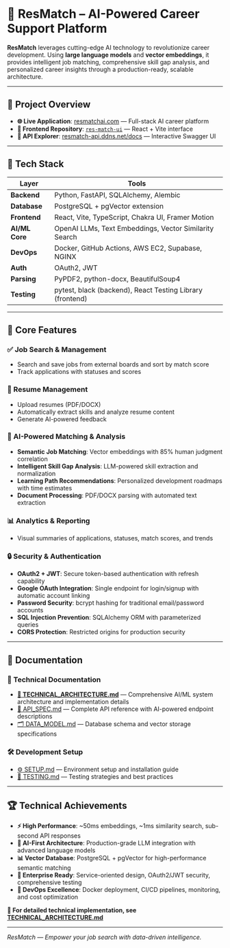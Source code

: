 # 🧠 ResMatch – AI-Powered Career Support Platform

**ResMatch** leverages cutting-edge AI technology to revolutionize career development. Using **large language models** and **vector embeddings**, it provides intelligent job matching, comprehensive skill gap analysis, and personalized career insights through a production-ready, scalable architecture.

---

## 🔗 Project Overview

- **🌐 Live Application**: [resmatchai.com](https://resmatchai.com/) — Full-stack AI career platform
- **📱 Frontend Repository**: [`res-match-ui`](https://github.com/s1120258/res-match-ui) — React + Vite interface
- **🔄 API Explorer**: [resmatch-api.ddns.net/docs](https://resmatch-api.ddns.net/docs) — Interactive Swagger UI

---

## 🧰 Tech Stack

| Layer          | Tools                                                     |
| -------------- | --------------------------------------------------------- |
| **Backend**    | Python, FastAPI, SQLAlchemy, Alembic                      |
| **Database**   | PostgreSQL + pgVector extension                           |
| **Frontend**   | React, Vite, TypeScript, Chakra UI, Framer Motion         |
| **AI/ML Core** | OpenAI LLMs, Text Embeddings, Vector Similarity Search    |
| **DevOps**     | Docker, GitHub Actions, AWS EC2, Supabase, NGINX          |
| **Auth**       | OAuth2, JWT                                               |
| **Parsing**    | PyPDF2, python-docx, BeautifulSoup4                       |
| **Testing**    | pytest, black (backend), React Testing Library (frontend) |

---

## 📝 Core Features

### ✅ Job Search & Management

- Search and save jobs from external boards and sort by match score
- Track applications with statuses and scores

### 📄 Resume Management

- Upload resumes (PDF/DOCX)
- Automatically extract skills and analyze resume content
- Generate AI-powered feedback

### 🤖 AI-Powered Matching & Analysis

- **Semantic Job Matching**: Vector embeddings with 85% human judgment correlation
- **Intelligent Skill Gap Analysis**: LLM-powered skill extraction and normalization
- **Learning Path Recommendations**: Personalized development roadmaps with time estimates
- **Document Processing**: PDF/DOCX parsing with automated text extraction

### 📊 Analytics & Reporting

- Visual summaries of applications, statuses, match scores, and trends

### 🔒 Security & Authentication

- **OAuth2 + JWT**: Secure token-based authentication with refresh capability
- **Google OAuth Integration**: Single endpoint for login/signup with automatic account linking
- **Password Security**: bcrypt hashing for traditional email/password accounts
- **SQL Injection Prevention**: SQLAlchemy ORM with parameterized queries
- **CORS Protection**: Restricted origins for production security

---

## 📁 Documentation

### 📖 Technical Documentation

- **[🧠 TECHNICAL_ARCHITECTURE.md](./docs/TECHNICAL_ARCHITECTURE.md)** — Comprehensive AI/ML system architecture and implementation details
- [📁 API_SPEC.md](./docs/API_SPEC.md) — Complete API reference with AI-powered endpoint descriptions
- [🗂️ DATA_MODEL.md](./docs/DATA_MODEL.md) — Database schema and vector storage specifications

### 🛠️ Development Setup

- [⚙️ SETUP.md](./docs/SETUP.md) — Environment setup and installation guide
- [🧪 TESTING.md](./docs/TESTING.md) — Testing strategies and best practices

---

## 🏆 Technical Achievements

- **⚡ High Performance**: ~50ms embeddings, ~1ms similarity search, sub-second API responses
- **🤖 AI-First Architecture**: Production-grade LLM integration with advanced language models
- **📊 Vector Database**: PostgreSQL + pgVector for high-performance semantic matching
- **🏢 Enterprise Ready**: Service-oriented design, OAuth2/JWT security, comprehensive testing
- **🚀 DevOps Excellence**: Docker deployment, CI/CD pipelines, monitoring, and cost optimization

**📖 For detailed technical implementation, see [TECHNICAL_ARCHITECTURE.md](./docs/TECHNICAL_ARCHITECTURE.md)**

---

_ResMatch — Empower your job search with data-driven intelligence._
